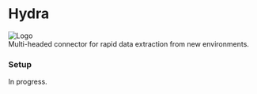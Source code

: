 # Hydra  
![Logo](https://github.com/joshua-barber/hydra/blob/master/hydra.png)    
Multi-headed connector for rapid data extraction from new environments.


### Setup  
In progress.
